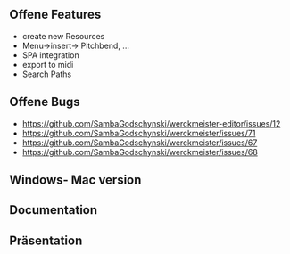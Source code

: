## Offene Features
 * create new Resources
 * Menu->insert-> Pitchbend, ...
 * SPA integration
 * export to midi
 * Search Paths
 
## Offene Bugs
 * https://github.com/SambaGodschynski/werckmeister-editor/issues/12
 * https://github.com/SambaGodschynski/werckmeister/issues/71
 * https://github.com/SambaGodschynski/werckmeister/issues/67
 * https://github.com/SambaGodschynski/werckmeister/issues/68
## Windows- Mac version
## Documentation
## Präsentation
